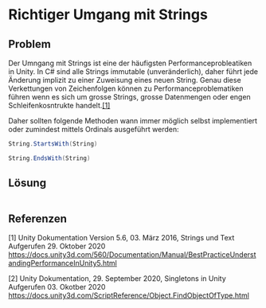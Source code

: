 # Richtiger Umgang mit Strings

## Problem

Der Umngang mit Strings ist eine der häufigsten Performanceprobleatiken in Unity. In C# sind alle Strings immutable (unveränderlich), daher führt jede Änderung implizit zu einer Zuweisung eines neuen String.
Genau diese Verkettungen von Zeichenfolgen können zu Performanceproblematiken führen wenn es sich um grosse Strings, grosse Datenmengen oder engen Schleifenkosntrukte handelt.[[1]](#1) 

Daher sollten folgende Methoden wann immer möglich selbst implementiert oder zumindest mittels Ordinals ausgeführt werden:

```csharp
String.StartsWith(String)

String.EndsWith(String)
````
## Lösung


```csharp

```
## Referenzen

<a id="1">[1]</a>
Unity Dokumentation Version 5.6, 03. März 2016, Strings und Text<br/>
Aufgerufen 29. Oktober 2020 https://docs.unity3d.com/560/Documentation/Manual/BestPracticeUnderstandingPerformanceInUnity5.html

<a id="2">[2]</a>
Unity Dokumentation, 29. September 2020, Singletons in Unity<br/>
Aufgerufen 03. Okotber 2020 https://docs.unity3d.com/ScriptReference/Object.FindObjectOfType.html